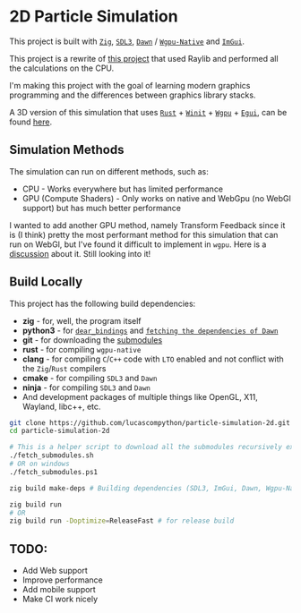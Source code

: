 # 2D Particle Simulation
This project is built with [`Zig`](https://ziglang.org/), [`SDL3`](https://github.com/libsdl-org/SDL), [`Dawn`](https://github.com/google/dawn) / [`Wgpu-Native`](https://github.com/gfx-rs/wgpu-native) and [`ImGui`](https://github.com/ocornut/imgui).

This project is a rewrite of [this project](https://github.com/lucascompython/particles) that used Raylib and performed all the calculations on the CPU.

I'm making this project with the goal of learning modern graphics programming and the differences between graphics library stacks.

A 3D version of this simulation that uses [`Rust`](https://www.rust-lang.org/) + [`Winit`](https://github.com/rust-windowing/winit) + [`Wgpu`](https://github.com/gfx-rs/wgpu) + [`Egui`](https://github.com/emilk/egui), can be found [here](https://github.com/lucascompython/particle-simulation-3d).

## Simulation Methods
The simulation can run on different methods, such as:
- CPU - Works everywhere but has limited performance
- GPU (Compute Shaders) - Only works on native and WebGpu (no WebGl support) but has much better performance

I wanted to add another GPU method, namely Transform Feedback since it is (I think) pretty the most performant method for this simulation that can run on WebGl, but I've found it difficult to implement in `wgpu`. Here is a [discussion](https://github.com/gfx-rs/wgpu/discussions/7601) about it. Still looking into it!

## Build Locally

This project has the following build dependencies:
- **zig** - for, well, the program itself
- **python3** - for [`dear_bindings`](https://github.com/dearimgui/dear_bindings) and [`fetching the dependencies of Dawn`](https://github.com/google/dawn/blob/main/tools/fetch_dawn_dependencies.py)
- **git** - for downloading the [submodules](/external)
- **rust** - for compiling `wgpu-native`
- **clang** - for compiling `C`/`C++` code with `LTO` enabled and not conflict with the `Zig`/`Rust` compilers
- **cmake** - for compiling `SDL3` and `Dawn`
- **ninja** - for compiling `SDL3` and `Dawn`
- And development packages of multiple things like OpenGL, X11, Wayland, libc++, etc.

```bash
git clone https://github.com/lucascompython/particle-simulation-2d.git
cd particle-simulation-2d

# This is a helper script to download all the submodules recursively except for dawn that has its own script for handling submodules
./fetch_submodules.sh
# OR on windows
./fetch_submodules.ps1

zig build make-deps # Building dependencies (SDL3, ImGui, Dawn, Wgpu-Native)

zig build run
# OR
zig build run -Doptimize=ReleaseFast # for release build
```

## TODO:
- Add Web support
- Improve performance
- Add mobile support
- Make CI work nicely

